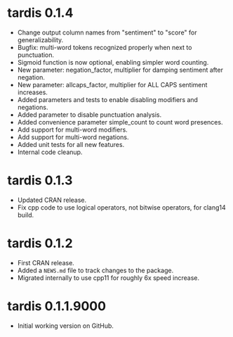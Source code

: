 # tardis 0.1.4

* Change output column names from "sentiment" to "score" for generalizability.
* Bugfix: multi-word tokens recognized properly when next to punctuation.
* Sigmoid function is now optional, enabling simpler word counting.
* New parameter: negation_factor, multiplier for damping sentiment after negation.
* New parameter: allcaps_factor, multiplier for ALL CAPS sentiment increases.
* Added parameters and tests to enable disabling modifiers and negations.
* Added parameter to disable punctuation analysis.
* Added convenience parameter simple_count to count word presences.
* Add support for multi-word modifiers.
* Add support for multi-word negations.
* Added unit tests for all new features.
* Internal code cleanup.

# tardis 0.1.3

* Updated CRAN release.
* Fix cpp code to use logical operators, not bitwise operators, for clang14 build.

# tardis 0.1.2

* First CRAN release.
* Added a `NEWS.md` file to track changes to the package.
* Migrated internally to use cpp11 for roughly 6x speed increase.


# tardis 0.1.1.9000

* Initial working version on GitHub.
